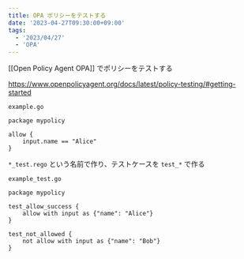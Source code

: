 ```yaml
---
title: OPA ポリシーをテストする
date: '2023-04-27T09:30:00+09:00'
tags:
  - '2023/04/27'
  - 'OPA'
---
```


[[Open Policy Agent OPA]] でポリシーをテストする

https://www.openpolicyagent.org/docs/latest/policy-testing/#getting-started

`example.go`

```rego
package mypolicy

allow {
    input.name == "Alice"
}
```

`*_test.rego` という名前で作り、テストケースを `test_*` で作る

`example_test.go`

```rego
package mypolicy

test_allow_success {
    allow with input as {"name": "Alice"}
}

test_not_allowed {
    not allow with input as {"name": "Bob"}
}
```

